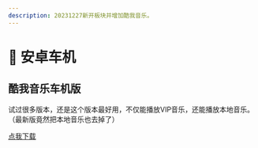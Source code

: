 ```yaml
---
description: 20231227新开板块并增加酷我音乐。
---
```


# 🚗 安卓车机

## 酷我音乐车机版

试过很多版本，还是这个版本最好用，不仅能播放VIP音乐，还能播放本地音乐。（最新版竟然把本地音乐也去掉了）

[点我下载](https://tansuo.lanzoub.com/iiQF10azbdgb)
